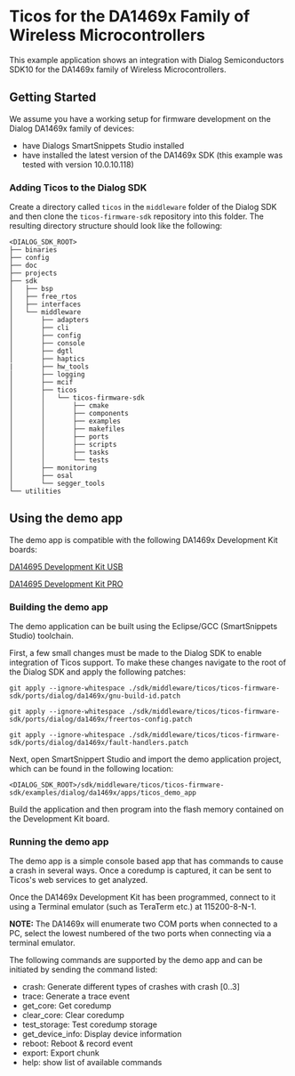 # Ticos for the DA1469x Family of Wireless Microcontrollers

This example application shows an integration with Dialog Semiconductors SDK10
for the DA1469x family of Wireless Microcontrollers.

## Getting Started

We assume you have a working setup for firmware development on the Dialog
DA1469x family of devices:

- have Dialogs SmartSnippets Studio installed
- have installed the latest version of the DA1469x SDK (this example was tested
  with version 10.0.10.118)

### Adding Ticos to the Dialog SDK

Create a directory called `ticos` in the `middleware` folder of the Dialog
SDK and then clone the `ticos-firmware-sdk` repository into this folder. The
resulting directory structure should look like the following:

```
<DIALOG_SDK_ROOT>
├── binaries
├── config
├── doc
├── projects
├── sdk
│   ├── bsp
│   ├── free_rtos
│   ├── interfaces
│   └── middleware
│       ├── adapters
│       ├── cli
│       ├── config
│       ├── console
│       ├── dgtl
│       ├── haptics
|       ├── hw_tools
│       ├── logging
│       ├── mcif
│       ├── ticos
│       │   └── ticos-firmware-sdk
│       │       ├── cmake
│       │       ├── components
│       │       ├── examples
│       │       ├── makefiles
│       │       ├── ports
│       │       ├── scripts
│       │       ├── tasks
│       │       └── tests
│       ├── monitoring
│       ├── osal
│       └── segger_tools
└── utilities
```

## Using the demo app

The demo app is compatible with the following DA1469x Development Kit boards:

[DA14695 Development Kit USB](https://www.dialog-semiconductor.com/products/bluetooth-low-energy/da14695-development-kit-usb)

[DA14695 Development Kit PRO](https://www.dialog-semiconductor.com/products/bluetooth-low-energy/da14695-development-kit-pro)

### Building the demo app

The demo application can be built using the Eclipse/GCC (SmartSnippets Studio)
toolchain.

First, a few small changes must be made to the Dialog SDK to enable integration
of Ticos support. To make these changes navigate to the root of the Dialog
SDK and apply the following patches:

`git apply --ignore-whitespace ./sdk/middleware/ticos/ticos-firmware-sdk/ports/dialog/da1469x/gnu-build-id.patch`

`git apply --ignore-whitespace ./sdk/middleware/ticos/ticos-firmware-sdk/ports/dialog/da1469x/freertos-config.patch`

`git apply --ignore-whitespace ./sdk/middleware/ticos/ticos-firmware-sdk/ports/dialog/da1469x/fault-handlers.patch`

Next, open SmartSnippert Studio and import the demo application project, which
can be found in the following location:

`<DIALOG_SDK_ROOT>/sdk/middleware/ticos/ticos-firmware-sdk/examples/dialog/da1469x/apps/ticos_demo_app`

Build the application and then program into the flash memory contained on the
Development Kit board.

### Running the demo app

The demo app is a simple console based app that has commands to cause a crash in
several ways. Once a coredump is captured, it can be sent to Ticos's web
services to get analyzed.

Once the DA1469x Development Kit has been programmed, connect to it using a
Terminal emulator (such as TeraTerm etc.) at 115200-8-N-1.

**NOTE:** The DA1469x will enumerate two COM ports when connected to a PC,
select the lowest numbered of the two ports when connecting via a terminal
emulator.

The following commands are supported by the demo app and can be initiated by
sending the command listed:

- crash: Generate different types of crashes with crash [0..3]
- trace: Generate a trace event
- get_core: Get coredump
- clear_core: Clear coredump
- test_storage: Test coredump storage
- get_device_info: Display device information
- reboot: Reboot & record event
- export: Export chunk
- help: show list of available commands
